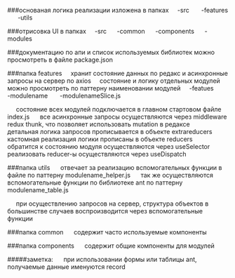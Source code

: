 ###основаная логика реализации изложена в папках
&nbsp;&nbsp;&nbsp;&nbsp;-src
&nbsp;&nbsp;&nbsp;&nbsp;&nbsp; -features
&nbsp;&nbsp;&nbsp;&nbsp;&nbsp; -utils

###отрисовка UI в папках
&nbsp;&nbsp;&nbsp;&nbsp;-src
&nbsp;&nbsp;&nbsp;&nbsp;&nbsp;-common
&nbsp;&nbsp;&nbsp;&nbsp;&nbsp;-components
&nbsp;&nbsp;&nbsp;&nbsp;&nbsp;-modules

###документацию по апи и список используемых библиотек можно просмотреть в файле package.json

###папка features
&nbsp;&nbsp;&nbsp;&nbsp;хранит состояние данных по редакс и асинхронные запросы на сервер по axios
&nbsp;&nbsp;&nbsp;&nbsp;состояние и логику отдельных модулей можно просмотреть по паттерну наименовании модулей
&nbsp;&nbsp;&nbsp;&nbsp;-featues
&nbsp;&nbsp;&nbsp;&nbsp;&nbsp; -modulename
&nbsp;&nbsp;&nbsp;&nbsp;&nbsp; -modulenameSlice.js

&nbsp;&nbsp;&nbsp;&nbsp; состояние всех модулей подключается в главном стартовом файле index.js
&nbsp;&nbsp;&nbsp;&nbsp; все асинхронные запросы осуществляются через middleware redux thunk, что позволяет использовать mutation в редаксе
&nbsp;&nbsp;&nbsp;&nbsp; детальная логика запросов прописывается в объекте extrareducers
&nbsp;&nbsp;&nbsp;&nbsp; кастомная реализация логики прописаны в объекте reducers
&nbsp;&nbsp;&nbsp;&nbsp; обратится к состоянию модуля осуществляются через useSelector
&nbsp;&nbsp;&nbsp;&nbsp; реализовать reducer-ы осуществляются через useDispatch

###папка utils
&nbsp;&nbsp;&nbsp;&nbsp; отвечает за реализацию вспомогательных функции в файле по паттерну modulename_helper.js
&nbsp;&nbsp;&nbsp;&nbsp; так же осуществляются вспомогательные функции по библиотеке ant по паттерну modulename_table.js

&nbsp;&nbsp;&nbsp;&nbsp; при осуществлению запросов на сервер, структура объектов в большинстве случаев воспроизводится через вспомогательные функции

###папка common
&nbsp;&nbsp;&nbsp;&nbsp; содержит часто используемые компоненты

###папка components
&nbsp;&nbsp;&nbsp;&nbsp; содержит общие компоненты для модулей

#####заметка:
&nbsp;&nbsp;&nbsp;&nbsp; при использовании формы или таблицы ant, получаемые данные именуются record
